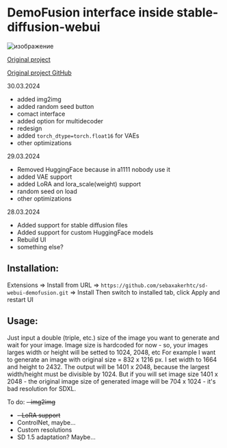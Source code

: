 # DemoFusion interface inside stable-diffusion-webui

![изображение](https://github.com/sebaxakerhtc/sd-webui-demofusion/assets/32651506/7e12dc76-124f-4d0a-bed6-0c8214585e79)

[Original project](https://ruoyidu.github.io/demofusion/demofusion.html) 

[Original project GitHub](https://github.com/PRIS-CV/DemoFusion)

30.03.2024
- added img2img
- added random seed button
- comact interface
- added option for multidecoder
- redesign
- added `torch_dtype=torch.float16` for VAEs
- other optimizations

29.03.2024
- Removed HuggingFace because in a1111 nobody use it
- added VAE support
- added LoRA and lora_scale(weight) support
- random seed on load
- other optimizations

28.03.2024
- Added support for stable diffusion files
- Added support for custom HuggingFace models
- Rebuild UI
- something else?

## Installation:
Extensions => Install from URL => `https://github.com/sebaxakerhtc/sd-webui-demofusion.git` => Install
Then switch to installed tab, click Apply and restart UI

## Usage:
Just input a double (triple, etc.) size of the image you want to generate and wait for your image.
Image size is hardcoded for now - so, your images larges width or height will be setted to 1024, 2048, etc
For example I want to generate an image with original size = 832 x 1216 px. I set width to 1664 and height to 2432.
The output will be 1401 x 2048, because the largest width/height must be divisible by 1024.
But if you will set image size 1401 x 2048 - the original image size of generated image will be 704 x 1024 - it's
bad resolution for SDXL.

To do:
~~- img2img~~
- ~~- LoRA support~~
- ControlNet, maybe...
- Custom resolutions
- SD 1.5 adaptation? Maybe...
